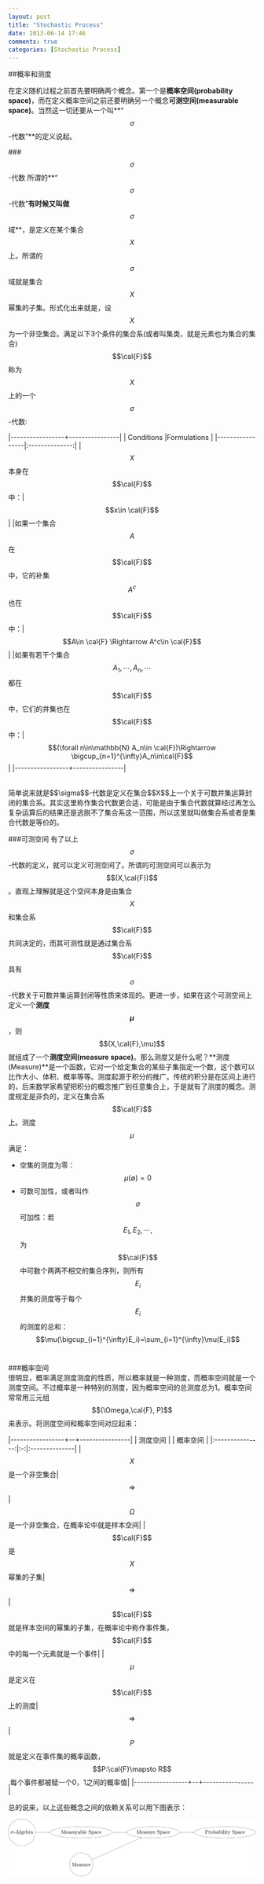 ```yaml
---
layout: post
title: "Stochastic Process"
date: 2013-06-14 17:46
comments: true
categories: [Stochastic Process]
---
```


##概率和测度

在定义随机过程之前首先要明确两个概念。第一个是**概率空间(probability space)**，而在定义概率空间之前还要明确另一个概念**可测空间(measurable space)**。当然这一切还要从一个叫**“$$\sigma$$-代数”**的定义说起。  
  
###$$\sigma$$-代数
所谓的**“$$\sigma$$-代数”**有时候又叫做**$$\sigma$$域**，是定义在某个集合$$X$$上。所谓的$$\sigma$$域就是集合$$X$$幂集的子集。形式化出来就是，设$$X$$为一个非空集合。满足以下3个条件的集合系(或者叫集类，就是元素也为集合的集合)$$\cal{F}$$称为$$X$$上的一个$$\sigma$$-代数:<br /> <!--more--> 

   
|-----------------+----------------|
| Conditions |Formulations |
|-----------------|:--------------:|
|$$X$$本身在$$\cal{F}$$中：|$$x\in \cal{F}$$|
|如果一个集合$$A$$在$$\cal{F}$$中，它的补集$$A^c$$也在$$\cal{F}$$中：|$$A\in \cal{F} \Rightarrow A^c\in \cal{F}$$|
|如果有若干个集合$$A_1,\cdots, A_n,\cdots$$都在$$\cal{F}$$中，它们的并集也在$$\cal{F}$$中：|$$(\forall n\in\mathbb{N}  A_n\in \cal{F})\Rightarrow \bigcup_{n=1}^{\infty}A_n\in\cal{F}$$|
|-----------------+----------------|

<br />
简单说来就是$$\sigma$$-代数是定义在集合$$X$$上一个关于可数并集运算封闭的集合系。其实这里称作集合代数更合适，可能是由于集合代数就算经过再怎么复杂运算后的结果还是逃脱不了集合系这一范围，所以这里就叫做集合系或者是集合代数是等价的。

###可测空间
有了以上$$\sigma$$-代数的定义，就可以定义可测空间了。所谓的可测空间可以表示为$$(X,\cal{F})$$。直观上理解就是这个空间本身是由集合$$X$$和集合系$$\cal{F}$$共同决定的，而其可测性就是通过集合系$$\cal{F}$$具有$$\sigma$$-代数关于可数并集运算封闭等性质来体现的。更进一步，如果在这个可测空间上定义一个**测度$$\mu$$**，则$$(X,\cal{F},\mu)$$就组成了一个**测度空间(measure space)**。那么测度又是什么呢？**测度(Measure)**是一个函数，它对一个给定集合的某些子集指定一个数，这个数可以比作大小、体积、概率等等。测度起源于积分的推广。传统的积分是在区间上进行的，后来数学家希望把积分的概念推广到任意集合上，于是就有了测度的概念。测度规定是非负的，定义在集合系$$\cal{F}$$上。测度$$\mu$$满足：
  
    
*   空集的测度为零： $$\mu(\emptyset)=0$$  
*   可数可加性，或者叫作$$\sigma$$可加性：若$$E_1,E_2,\cdots,$$为$$\cal{F}$$中可数个两两不相交的集合序列，则所有$$E_i$$并集的测度等于每个$$E_i$$的测度的总和：
$$\mu(\bigcup_{i=1}^{\infty}E_i)=\sum_{i=1}^{\infty}\mu(E_i)$$<br />    
  
###概率空间  
很明显，概率满足测度测度的性质，所以概率就是一种测度，而概率空间就是一个测度空间。不过概率是一种特别的测度，因为概率空间的总测度总为1。概率空间常常用三元组$$(\Omega,\cal{F}, P)$$来表示。将测度空间和概率空间对应起来：


|-----------------+--+----------------|
| 测度空间 |  | 概率空间 |
|:---------------:|:-:|:--------------|
|$$X$$是一个非空集合|$$\Rightarrow$$|$$\Omega$$是一个非空集合，在概率论中就是样本空间|
|$$\cal{F}$$是$$X$$幂集的子集|$$\Rightarrow$$|$$\cal{F}$$就是样本空间的幂集的子集，在概率论中称作事件集，$$\cal{F}$$中的每一个元素就是一个事件|
|$$\mu$$是定义在$$\cal{F}$$上的测度|$$\Rightarrow$$|$$P$$就是定义在事件集的概率函数，$$P:\cal{F}\mapsto R$$,每个事件都被赋一个0，1之间的概率值|
|-----------------+--+----------------|

总的说来，以上这些概念之间的依赖关系可以用下图表示：  

![依赖关系图](../images/postimgs/dependency.svg?raw=true "dependency")


